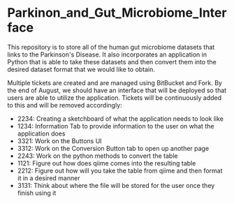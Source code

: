 # Parkinon_and_Gut_Microbiome_Interface
This repository is to store all of the human gut microbiome datasets that links to the Parkinson's Disease. It also incorporates an application in Python that is able to take these datasets and then convert them into the desired dataset format that we would like to obtain.

Multiple tickets are created and are managed using BitBucket and Fork. By the end of August, we should have an interface that will be deployed so that users are able to utilize the application. Tickets will be continuously added to this and will be removed accordingly: 
- 2234: Creating a sketchboard of what the application needs to look like
- 1234: Information Tab to provide information to the user on what the application does
- 3321: Work on the Buttons UI
- 3312: Work on the Conversion Button tab to open up another page
- 2243: Work on the python methods to convert the table
- 1121: Figure out how does qiime comes into the resulting table
- 2212: Figure out how will you take the table from qiime and then format it in a desired manner
- 3131: Think about where the file will be stored for the user once they finish using it 
